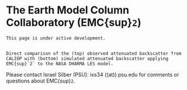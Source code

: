 The Earth Model Column Collaboratory (EMC{sup}`2`)
===================================

```{note}
This page is under active development.
```

```{figure} emc2_1.png

Direct comparison of the (top) observed attenuated backscatter from CALIOP with (bottom) simulated attenuated backscatter applying EMC{sup}`2` to the NASA DHARMA LES model.
```

Please contact Israel Silber (PSU): ixs34 ((at)) psu.edu for comments or questions about EMC{sup}`2`.
